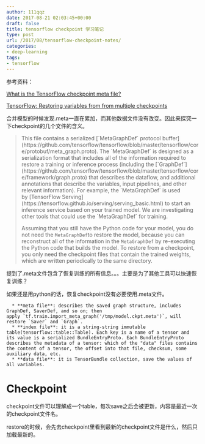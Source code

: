 ```yaml
---
author: 111qqz
date: 2017-08-21 02:03:45+00:00
draft: false
title: tensorflow checkpoint 学习笔记
type: post
url: /2017/08/tensorflow-checkpoint-notes/
categories:
- deep-learning
tags:
- tensorflow
---
```


参考资料：

[What is the TensorFlow checkpoint meta file?](https://stackoverflow.com/questions/36195454/what-is-the-tensorflow-checkpoint-meta-file)

[TensorFlow: Restoring variables from from multiple checkpoints](https://stackoverflow.com/questions/35733917/tensorflow-restoring-variables-from-from-multiple-checkpoints)

合并模型的时候发现.meta一直在累加，而其他数据文件没有改变。因此来探究一下checkpoint的几个文件的含义。



<blockquote>This file contains a serialized [`MetaGraphDef` protocol buffer](https://github.com/tensorflow/tensorflow/blob/master/tensorflow/core/protobuf/meta_graph.proto). The `MetaGraphDef` is designed as a serialization format that includes all of the information required to restore a training or inference process (including the [`GraphDef`](https://github.com/tensorflow/tensorflow/blob/master/tensorflow/core/framework/graph.proto) that describes the dataflow, and additional annotations that describe the variables, input pipelines, and other relevant information). For example, the `MetaGraphDef` is used by [TensorFlow Serving](https://tensorflow.github.io/serving/serving_basic.html) to start an inference service based on your trained model. We are investigating other tools that could use the `MetaGraphDef` for training.

Assuming that you still have the Python code for your model, you do not need the `MetaGraphDef`to restore the model, because you can reconstruct all of the information in the `MetaGraphDef` by re-executing the Python code that builds the model. To restore from a checkpoint, you only need the checkpoint files that contain the trained weights, which are written periodically to the same directory.</blockquote>



提到了.meta文件包含了恢复训练的所有信息。。。主要是为了其他工具可以快速恢复训练？

如果还是用python的话，恢复checkpoint没有必要使用.meta文件。




      * **meta file**: describes the saved graph structure, includes GraphDef, SaverDef, and so on; then apply `tf.train.import_meta_graph('/tmp/model.ckpt.meta')`, will restore `Saver` and `Graph`.
      * **index file**: it is a string-string immutable table(tensorflow::table::Table). Each key is a name of a tensor and its value is a serialized BundleEntryProto. Each BundleEntryProto describes the metadata of a tensor: which of the "data" files contains the content of a tensor, the offset into that file, checksum, some auxiliary data, etc.
      * **data file**: it is TensorBundle collection, save the values of all variables.






# Checkpoint



checkpoint文件可以理解成一个table，每次save之后会被更新，内容是最近一次的checkpoint文件名。

restore的时候，会先去checkpoint里看到最新的checkpoint文件是什么，然后只加载最新的。


